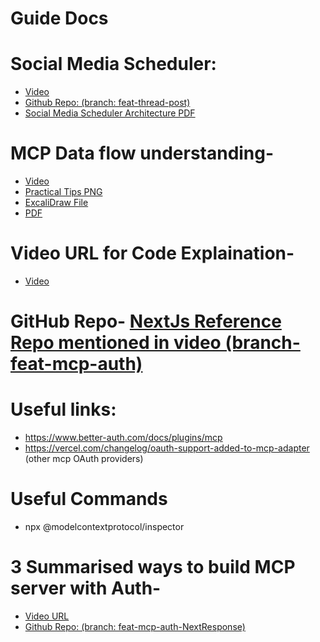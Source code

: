 # Guide Docs

# Social Media Scheduler:
- [Video](https://youtu.be/Wq0yWGx7xlQ)
- [Github Repo: (branch: feat-thread-post)](https://github.com/proSamik/mcp-twitter-nextjs/tree/feat-thread-post)
- [Social Media Scheduler Architecture PDF](./Architecture.pdf)

# MCP Data flow understanding- 
- [Video](https://youtu.be/25vYICLt9bk)
- [Practical Tips PNG](./practical-tips.png)
- [ExcaliDraw File](./PracticalTips.excalidraw)
- [PDF](./practical-tips.pdf)

# Video URL for Code Explaination- 
- [Video](https://www.youtube.com/watch?v=VrW776GT-MQ)

# GitHub Repo- [NextJs Reference Repo mentioned in video (branch- feat-mcp-auth)](https://github.com/proSamik/mcp-twitter-nextjs/tree/feat-mcp-auth)

# Useful links:
- https://www.better-auth.com/docs/plugins/mcp
- https://vercel.com/changelog/oauth-support-added-to-mcp-adapter (other mcp OAuth providers)

# Useful Commands
- npx @modelcontextprotocol/inspector


# 3 Summarised ways to build MCP server with Auth-
- [Video URL](https://youtu.be/8cK7DV9TlFo)
- [Github Repo: (branch: feat-mcp-auth-NextResponse)](https://github.com/proSamik/mcp-twitter-nextjs/tree/feat-mcp-auth-NextResponse)



